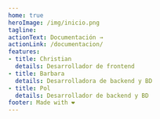 ```yaml
---
home: true
heroImage: /img/inicio.png
tagline: 
actionText: Documentación →
actionLink: /documentacion/
features:
- title: Christian 
  details: Desarrollador de frontend
- title: Barbara 
  details: Desarrolladora de backend y BD
- title: Pol
  details: Desarrollador de backend y BD
footer: Made with ❤️
---
```

